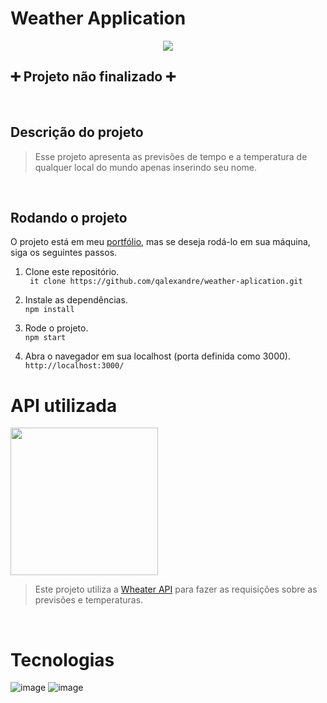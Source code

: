 # Weather Application

<p align='center'> <img src='https://images.unsplash.com/photo-1561583534-09e822ba83ba?ixlib=rb-1.2.1&ixid=MnwxMjA3fDB8MHxwaG90by1wYWdlfHx8fGVufDB8fHx8&auto=format&fit=crop&w=1474&q=80'></p>

## :heavy_plus_sign: Projeto não finalizado :heavy_plus_sign:

<br>

## Descrição do projeto
>Esse projeto apresenta as previsões de tempo e a temperatura de qualquer local do mundo apenas inserindo seu nome.

<br>

## Rodando o projeto

O projeto está em meu [portfólio](link_portfólio), mas se deseja rodá-lo em sua máquina, siga os seguintes passos.

1. Clone este repositório. <br>
``` it clone https://github.com/qalexandre/weather-aplication.git``` 

2. Instale as dependências. <br>
```npm install```

3. Rode o projeto. <br>
```npm start```

4. Abra o navegador em sua localhost (porta definida como 3000).<br>
```http://localhost:3000/```

# API utilizada
<a href='https://www.weatherapi.com/'> 
<img width='236px' src='https://blog.weatherapi.com/wp-content/uploads/2020/02/cropped-Asset-62-1.png'>
</a>
<br>


>Este projeto utiliza a [Wheater API](https://www.weatherapi.com/) para fazer as requisições sobre as previsões e temperaturas.
 <br>


# Tecnologias

![image](https://img.shields.io/badge/JavaScript-F7DF1E?style=for-the-badge&logo=javascript&logoColor=black)
![image](https://img.shields.io/badge/React-20232A?style=for-the-badge&logo=react&logoColor=61DAFB)

#